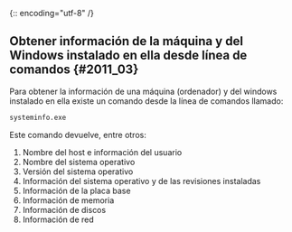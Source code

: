 {:: encoding="utf-8" /}
## Obtener información de la máquina y del Windows instalado en ella desde línea de comandos {#2011_03}

Para obtener la información de una máquina (ordenador) y del windows instalado en ella existe un comando desde la línea de comandos llamado:
``` bash
systeminfo.exe
```
Este comando devuelve, entre otros:

1. Nombre del host e información del usuario
2. Nombre del sistema operativo
3. Versión del sistema operativo
4. Información del sistema operativo y de las revisiones instaladas
5. Información de la placa base
6. Información de memoria
7. Información de discos
8. Información de red
